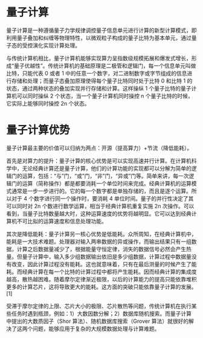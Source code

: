 # 量子计算

量子计算是一种遵循量子力学规律调控量子信息单元进行计算的新型计算模式，即利用量子叠加和纠缠等物理特性，以微观粒子构成的量子比特为基本单元，通过量子态的受控演化实现计算处理。

与传统计算机相比，量子计算机能够实现算力呈指数级规模拓展和爆发式增长，形成“量子优越性”。传统计算机的基础原理是二极管和逻辑门，每一个信息单元叫做比特，只能代表 0 或者 1 中的任意一个数字，对二进制数字或字节组成的信息进行存储和处理；而量子态叠加原理使得每个量子比特同时处于比特 0 和比特 1 的状态，通过两种状态的叠加实现并行存储和计算。这样操纵 1 个量子比特的量子计算机可以同时操纵 2 个状态，当一个量子计算机同时操控 n 个量子比特的时候，它实际上能够同时操控 2n 个状态。

# 量子计算优势

量子计算最主要的价值可以归纳为两点：开源（提高算力）+节流（降低能耗）。

首先是对算力的提升：量子计算的核心优势是可以实现高速并行计算。在计算机科学中，无论经典计算还是量子计算，他们的计算功能的实现都可以分解为简单的逻辑门的运算，包括：“与”门，“或”门，“非”门，“异或”门等。简单来讲，每一次逻辑门的运算（简称操作）都是都要消耗一个单位时间来完成。经典计算机的运算模式通常是一步一步进行的。它的每一个数字都是单独存储的，而且是逐个运算。所以对于 4 个数字进行同一个操作时，要消耗 4 单位时间。量子的并行性决定了其可以同时对 2n 个数进行数学运算，相当于经典计算机重复实施 2n 次操作。可以看到，当量子比特数量越大时，这种运算速度的优势将越明显。它可以达到经典计算机不可比拟的运算速度和信息处理功能。

其次是降低能耗：量子计算另一核心优势是低能耗。众所周知，在经典计算机中，能耗是一大技术难题。处理器对输入两串数据的异或操作，而输出结果只有一组数据，计算之后数据量减少了，根据能量守恒定律，消失的数据信号必然会产生热量。但量子计算中，输入多少组数据输出依旧是多少组数据，计算过程中数据量没有改变，因此计算过程没有能耗。这也就意味着，只有在最后测量的时候产生了能耗。而经典计算在每一个比特的计算过程中都将产生能耗。因而经典计算的集成度越高，散热越困难。随着摩尔定律渐近极限，以后的计算能力的提高只能依靠堆积更多的计算芯片，这将导致更大的能耗。这方面的突破只能依靠量子计算的发展。[1]

受滞于摩尔定律的上限、芯片大小的极限、芯片散热等问题，传统计算机在执行某些任务时遇到瓶颈，例如：1）大数因数分解；2）数据库随机搜索。而量子计算中提出的大数质因子（Shor 算法）、随机数据库搜索（Grover 算法）就很好的解决了这两个问题，能够应用于复杂的大规模数据处理与计算难题。
